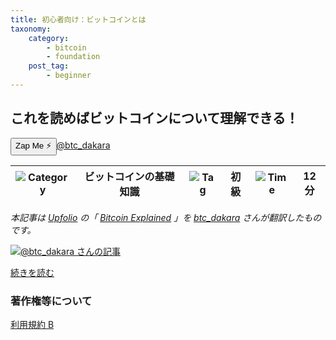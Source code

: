 ```yaml
---
title: 初心者向け：ビットコインとは
taxonomy:
    category:
        - bitcoin
        - foundation
    post_tag:
        - beginner
---
```


## これを読めばビットコインについて理解できる！

<div><button class="zap-button" data-npub="npub162mtqyjgtmrdhlras3zyd5nqsysdyhw9fepj242c93uvaxakthzqa7rrj8" data-relays="wss://relay.damus.io,wss://relay.snort.social,wss://nostr.wine,wss://relay.nostr.band">Zap Me ⚡</button><a href="https://twitter.com/btc_dakara">@btc_dakara</a></div>

|  ![Category](/_images/category.png)  |  ビットコインの基礎知識 |  ![Tag](/_images/tag.png)  | 初級  | ![Time](/_images/timer.png)  |  12分  |
| ---- | ---- | ---- | ---- | ---- | ---- |

*本記事は [Upfolio](https://www.upfolio.com/) の「 [Bitcoin Explained](https://www.upfolio.com/ultimate-bitcoin-guide) 」を [btc_dakara](https://twitter.com/btc_dakara) さんが翻訳したものです。*


[![@btc_dakara さんの記事](/_images/bitcoin_explained.png)](https://note.com/btc_dakara/n/ndfeca2c1c3e4)

[続きを読む](https://note.com/btc_dakara/n/ndfeca2c1c3e4)


### 著作権等について
[利用規約 B](https://lostinbitcoin.jp/copyright/#uab)
